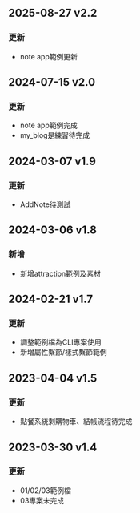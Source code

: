 ## 2025-08-27 v2.2

### 更新

- note app範例更新

## 2024-07-15 v2.0

### 更新

- note app範例完成
- my_blog是練習待完成

## 2024-03-07 v1.9

### 更新

- AddNote待測試

## 2024-03-06 v1.8

### 新增

- 新增attraction範例及素材

## 2024-02-21 v1.7

### 更新

- 調整範例檔為CLI專案使用
- 新增屬性繫節/樣式繫節範例

## 2023-04-04 v1.5

### 更新

- 點餐系統剩購物車、結帳流程待完成

## 2023-03-30 v1.4

### 更新

- 01/02/03範例檔
- 03專案未完成
